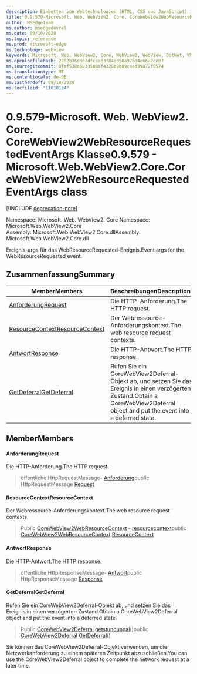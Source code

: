 ```yaml
---
description: Einbetten von Webtechnologien (HTML, CSS und JavaScript) in ihre systemeigenen Anwendungen mit dem Microsoft Edge WebView2-Steuerelement
title: 0.9.579-Microsoft. Web. WebView2. Core. CoreWebView2WebResourceRequestedEventArgs
author: MSEdgeTeam
ms.author: msedgedevrel
ms.date: 09/10/2020
ms.topic: reference
ms.prod: microsoft-edge
ms.technology: webview
keywords: Microsoft. Web. WebView2, Core, WebView2, WebView, DotNet, WPF, WinForms, APP, Edge, CoreWebView2, CoreWebView2Controller, Browser Control, Edge HTML, Microsoft. Web. WebView2. Core. CoreWebView2WebResourceRequestedEventArgs
ms.openlocfilehash: 2282b36d3b7dfcca83f84ed50a976d4e6622ce07
ms.sourcegitcommit: 0faf538d5033508af4320b9b89c4ed99872f0574
ms.translationtype: MT
ms.contentlocale: de-DE
ms.lasthandoff: 09/10/2020
ms.locfileid: "11010124"
---
```

# <span data-ttu-id="b6635-104">0.9.579-Microsoft. Web. WebView2. Core. CoreWebView2WebResourceRequestedEventArgs Klasse</span><span class="sxs-lookup"><span data-stu-id="b6635-104">0.9.579 - Microsoft.Web.WebView2.Core.CoreWebView2WebResourceRequestedEventArgs class</span></span> 

[!INCLUDE [deprecation-note](../../includes/deprecation-note.md)]

<span data-ttu-id="b6635-105">Namespace: Microsoft. Web. WebView2. Core </span><span class="sxs-lookup"><span data-stu-id="b6635-105">Namespace: Microsoft.Web.WebView2.Core</span></span>\
<span data-ttu-id="b6635-106">Assembly: Microsoft.Web.WebView2.Core.dll</span><span class="sxs-lookup"><span data-stu-id="b6635-106">Assembly: Microsoft.Web.WebView2.Core.dll</span></span>

<span data-ttu-id="b6635-107">Ereignis-args für das WebResourceRequested-Ereignis.</span><span class="sxs-lookup"><span data-stu-id="b6635-107">Event args for the WebResourceRequested event.</span></span>

## <span data-ttu-id="b6635-108">Zusammenfassung</span><span class="sxs-lookup"><span data-stu-id="b6635-108">Summary</span></span>

 <span data-ttu-id="b6635-109">Member</span><span class="sxs-lookup"><span data-stu-id="b6635-109">Members</span></span>                        | <span data-ttu-id="b6635-110">Beschreibungen</span><span class="sxs-lookup"><span data-stu-id="b6635-110">Descriptions</span></span>
--------------------------------|---------------------------------------------
[<span data-ttu-id="b6635-111">Anforderung</span><span class="sxs-lookup"><span data-stu-id="b6635-111">Request</span></span>](#request) | <span data-ttu-id="b6635-112">Die HTTP-Anforderung.</span><span class="sxs-lookup"><span data-stu-id="b6635-112">The HTTP request.</span></span>
[<span data-ttu-id="b6635-113">ResourceContext</span><span class="sxs-lookup"><span data-stu-id="b6635-113">ResourceContext</span></span>](#resourcecontext) | <span data-ttu-id="b6635-114">Der Webressource-Anforderungskontext.</span><span class="sxs-lookup"><span data-stu-id="b6635-114">The web resource request contexts.</span></span>
[<span data-ttu-id="b6635-115">Antwort</span><span class="sxs-lookup"><span data-stu-id="b6635-115">Response</span></span>](#response) | <span data-ttu-id="b6635-116">Die HTTP-Antwort.</span><span class="sxs-lookup"><span data-stu-id="b6635-116">The HTTP response.</span></span>
[<span data-ttu-id="b6635-117">GetDeferral</span><span class="sxs-lookup"><span data-stu-id="b6635-117">GetDeferral</span></span>](#getdeferral) | <span data-ttu-id="b6635-118">Rufen Sie ein CoreWebView2Deferral-Objekt ab, und setzen Sie das Ereignis in einen verzögerten Zustand.</span><span class="sxs-lookup"><span data-stu-id="b6635-118">Obtain a CoreWebView2Deferral object and put the event into a deferred state.</span></span>

## <span data-ttu-id="b6635-119">Member</span><span class="sxs-lookup"><span data-stu-id="b6635-119">Members</span></span>

#### <span data-ttu-id="b6635-120">Anforderung</span><span class="sxs-lookup"><span data-stu-id="b6635-120">Request</span></span> 

<span data-ttu-id="b6635-121">Die HTTP-Anforderung.</span><span class="sxs-lookup"><span data-stu-id="b6635-121">The HTTP request.</span></span>

> <span data-ttu-id="b6635-122">öffentliche HttpRequestMessage- [Anforderung](#request)</span><span class="sxs-lookup"><span data-stu-id="b6635-122">public HttpRequestMessage [Request](#request)</span></span>

#### <span data-ttu-id="b6635-123">ResourceContext</span><span class="sxs-lookup"><span data-stu-id="b6635-123">ResourceContext</span></span> 

<span data-ttu-id="b6635-124">Der Webressource-Anforderungskontext.</span><span class="sxs-lookup"><span data-stu-id="b6635-124">The web resource request contexts.</span></span>

> <span data-ttu-id="b6635-125">Public [CoreWebView2WebResourceContext](./namespace-microsoft-web-webview2-core.md) - [resourcecontext](#resourcecontext)</span><span class="sxs-lookup"><span data-stu-id="b6635-125">public [CoreWebView2WebResourceContext](./namespace-microsoft-web-webview2-core.md) [ResourceContext](#resourcecontext)</span></span>

#### <span data-ttu-id="b6635-126">Antwort</span><span class="sxs-lookup"><span data-stu-id="b6635-126">Response</span></span> 

<span data-ttu-id="b6635-127">Die HTTP-Antwort.</span><span class="sxs-lookup"><span data-stu-id="b6635-127">The HTTP response.</span></span>

> <span data-ttu-id="b6635-128">öffentliche HttpResponseMessage- [Antwort](#response)</span><span class="sxs-lookup"><span data-stu-id="b6635-128">public HttpResponseMessage [Response](#response)</span></span>

#### <span data-ttu-id="b6635-129">GetDeferral</span><span class="sxs-lookup"><span data-stu-id="b6635-129">GetDeferral</span></span> 

<span data-ttu-id="b6635-130">Rufen Sie ein CoreWebView2Deferral-Objekt ab, und setzen Sie das Ereignis in einen verzögerten Zustand.</span><span class="sxs-lookup"><span data-stu-id="b6635-130">Obtain a CoreWebView2Deferral object and put the event into a deferred state.</span></span>

> <span data-ttu-id="b6635-131">Public [CoreWebView2Deferral](microsoft-web-webview2-core-corewebview2deferral.md) [getstundungal](#getdeferral)()</span><span class="sxs-lookup"><span data-stu-id="b6635-131">public [CoreWebView2Deferral](microsoft-web-webview2-core-corewebview2deferral.md) [GetDeferral](#getdeferral)()</span></span>

<span data-ttu-id="b6635-132">Sie können das CoreWebView2Deferral-Objekt verwenden, um die Netzwerkanforderung zu einem späteren Zeitpunkt abzuschließen.</span><span class="sxs-lookup"><span data-stu-id="b6635-132">You can use the CoreWebView2Deferral object to complete the network request at a later time.</span></span>

